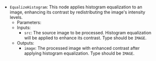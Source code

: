 - `EqualizeHistogram`: This node applies histogram equalization to an image, enhancing its contrast by redistributing the image's intensity levels.
    - Parameters:
    - Inputs:
        - `src`: The source image to be processed. Histogram equalization will be applied to enhance its contrast. Type should be `IMAGE`.
    - Outputs:
        - `image`: The processed image with enhanced contrast after applying histogram equalization. Type should be `IMAGE`.
